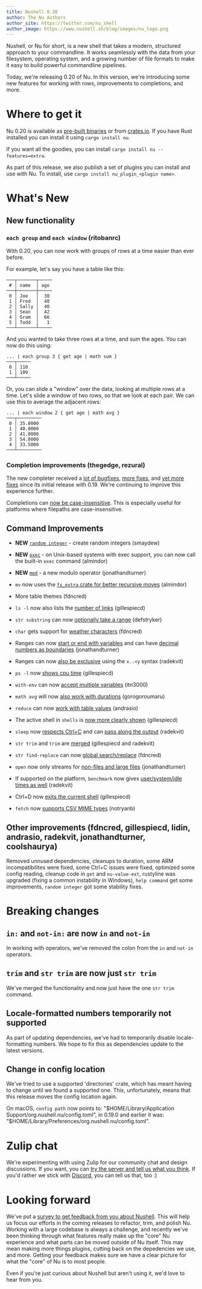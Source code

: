 ```yaml
---
title: Nushell 0.20
author: The Nu Authors
author_site: https://twitter.com/nu_shell
author_image: https://www.nushell.sh/blog/images/nu_logo.png
---
```


Nushell, or Nu for short, is a new shell that takes a modern, structured approach to your commandline. It works seamlessly with the data from your filesystem, operating system, and a growing number of file formats to make it easy to build powerful commandline pipelines.

Today, we're releasing 0.20 of Nu. In this version, we're introducing some new features for working with rows, improvements to completions, and more.

# Where to get it

Nu 0.20 is available as [pre-built binaries](https://github.com/nushell/nushell/releases/tag/0.20.0) or from [crates.io](https://crates.io/crates/nu). If you have Rust installed you can install it using `cargo install nu`.

If you want all the goodies, you can install `cargo install nu --features=extra`.

As part of this release, we also publish a set of plugins you can install and use with Nu. To install, use `cargo install nu_plugin_<plugin name>`.

# What's New

## New functionality

### `each group` and `each window` (ritobanrc)

With 0.20, you can now work with groups of rows at a time easier than ever before.

For example, let's say you have a table like this:

```
───┬───────┬─────
 # │ name  │ age
───┼───────┼─────
 0 │ Joe   │  30
 1 │ Fred  │  40
 2 │ Sally │  40
 3 │ Sean  │  42
 4 │ Gram  │  66
 5 │ Todd  │   1
───┴───────┴─────
```

And you wanted to take three rows at a time, and sum the ages. You can now do this using:

```
... | each group 3 { get age | math sum }
───┬─────
 0 │ 110
 1 │ 109
───┴─────
```

Or, you can slide a "window" over the data, looking at multiple rows at a time. Let's slide a window of two rows, so that we look at each pair. We can use this to average the adjacent rows:

```
... | each window 2 { get age | math avg }
───┬─────────
 0 │ 35.0000
 1 │ 40.0000
 2 │ 41.0000
 3 │ 54.0000
 4 │ 33.5000
───┴─────────
```

### Completion improvements (thegedge, rezural)

The new completer received a [lot of bugfixes](https://github.com/nushell/nushell/pull/2497), [more fixes](https://github.com/nushell/nushell/pull/2503), and [yet more fixes](https://github.com/nushell/nushell/pull/2525) since its initial release with 0.19. We're continuing to improve this experience further.

Completions can [now be case-insensitive](https://github.com/nushell/nushell/pull/2556). This is especially useful for platforms where filepaths are case-insensitive.

## Command Improvements

* **NEW** [`random integer`](https://github.com/nushell/nushell/pull/2489) - create random integers (smaydew)
* **NEW** [`exec`](https://github.com/nushell/nushell/pull/2495) - on Unix-based systems with exec support, you can now call the built-in `exec` command (almindor)
* **NEW** [`mod`](https://github.com/nushell/nushell/pull/2505) - a new modulo operator (jonathandturner)

* `mv` now uses the [`fs_extra` crate for better recursive moves](https://github.com/nushell/nushell/pull/2487) (almindor)
* More table themes (fdncred)
* `ls -l` now also lists the [number of links](https://github.com/nushell/nushell/pull/2496) (gillespiecd)
* `str substring` can now [optionally take a range](https://github.com/nushell/nushell/pull/2499) (defstryker)
* `char` gets support for [weather characters](https://github.com/nushell/nushell/pull/2500) (fdncred)
* Ranges can now [start or end with variables](https://github.com/nushell/nushell/pull/2506) and can have [decimal numbers as boundaries](https://github.com/nushell/nushell/pull/2509) (jonathandturner)
* Ranges can now [also be exclusive](https://github.com/nushell/nushell/pull/2541) using the `x..<y` syntax (radekvit)
* `ps -l` now [shows cpu time](https://github.com/nushell/nushell/pull/2507) (gillespiecd)
* `with-env` can now [accept multiple variables](https://github.com/nushell/nushell/pull/2526) (itn3000)
* `math avg` will now [also work with durations](https://github.com/nushell/nushell/pull/2529) (gorogoroumaru)
* `reduce` can now [work with table values](https://github.com/nushell/nushell/pull/2529) (andrasio)
* The active shell in `shells` is [now more clearly shown](https://github.com/nushell/nushell/pull/2540) (gillespiecd)
* `sleep` now [respects Ctrl+C](https://github.com/nushell/nushell/pull/2550) and can [pass along the output](https://github.com/nushell/nushell/pull/2558) (radekvit)
* `str trim` and `trim` are [merged](https://github.com/nushell/nushell/pull/2576) (gillespiecd and radekvit)
* `str find-replace` can now [global search/replace](https://github.com/nushell/nushell/pull/2569) (fdncred)
* `open` now only streams for [non-files and large files](https://github.com/nushell/nushell/pull/2570) (jonathandturner)
* If supported on the platform, `benchmark` now gives [user/system/idle times as well](https://github.com/nushell/nushell/pull/2571) (radekvit)
* Ctrl+D now [exits the current shell](https://github.com/nushell/nushell/pull/2583) (gillespiecd)
* `fetch` now [supports CSV MIME types](https://github.com/nushell/nushell/pull/2587) (notryanb)

## Other improvements (fdncred, gillespiecd, lidin, andrasio, radekvit, jonathandturner, coolshaurya)

Removed unnused dependencies, cleanups to duration, some ARM incompatibilites were fixed, some Ctrl+C issues were fixed, optimized some config reading, cleanup code in `get` and `nu-value-ext`, rustyline was upgraded (fixing a common instability in Windows), `help command` get some improvements, `random integer` got some stability fixes.

# Breaking changes

## `in:` and `not-in:` are now `in` and `not-in`

In working with operators, we've removed the colon from the `in` and `not-in` operators.

## `trim` and `str trim` are now just `str trim`

We've merged the functionality and now just have the one `str trim` command.

## Locale-formatted numbers temporarily not supported

As part of updating dependencies, we've had to temporarily disable locale-formatting numbers. We hope to fix this as dependencies update to the latest versions.

## Change in config location

We've tried to use a supported 'directories' crate, which has meant having to change until we found a supported one. This, unfortunately, means that this release moves the config location again.

On macOS, `config path` now points to: "$HOME/Library/Application Support/org.nushell.nu/config.toml", in 0.19.0 and earlier it was: "$HOME/Library/Preferences/org.nushell.nu/config.toml".

# Zulip chat

We're experimenting with using Zulip for our community chat and design discussions. If you want, you can [try the server and tell us what you think](https://nushell.zulipchat.com/). If you'd rather we stick with [Discord](https://discord.gg/NtAbbGn), you can tell us that, too :)

# Looking forward

We've put a [survey to get feedback from you about Nushell](https://docs.google.com/forms/d/e/1FAIpQLScEFzDh7j3jfAuVMBCQtQE-qfKAhugLCiUaaGL583QtGwz5fw/viewform?usp=sf_link). This will help us focus our efforts in the coming releases to refactor, trim, and polish Nu. Working with a large codebase is always a challenge, and recently we've been thinking through what features really make up the "core" Nu experience and what parts can be moved outside of Nu itself. This may mean making more things plugins, cutting back on the depedencies we use, and more. Getting your feedback makes sure we have a clear picture for what the "core" of Nu is to most people.

Even if you're just curious about Nushell but aren't using it, we'd love to hear from you.
